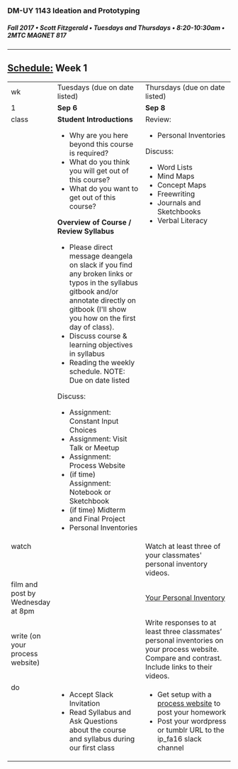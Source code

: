 ### DM-UY 1143 Ideation and Prototyping
##### Fall 2017 • Scott Fitzgerald • Tuesdays and Thursdays • 8:20-10:30am • 2MTC MAGNET 817

---
## [Schedule:](schedule.md) Week 1


<table>
<tr>
<td>wk</td>
<td>Tuesdays (due on date listed)</td>
<td>Thursdays (due on date listed)</td>
</tr>
<tr>
  <td valign="top">1</td>
  <td valign="top" width="48%"><strong>Sep 6</strong></td>
  <td valign="top" width="48%"><strong>Sep 8</strong></td>
</tr>
<tr>
<td valign="top">class</td>
<td valign="top">
<strong>Student Introductions</strong><br>
<ul>
<li>Why are you here beyond this course is required?</li>
<li>What do you think you will get out of this course?</li>
<li>What do you want to get out of this course?</li>
</ul>
<strong>Overview of Course / Review Syllabus</strong>
<ul>
 <li>Please direct message deangela on slack if you find any broken links or typos in the syllabus gitbook and/or annotate directly on gitbook (I'll show you how on the first day of class).</li>
 <li>Discuss course &amp; learning objectives in syllabus</li>
 <li>Reading the weekly schedule. NOTE: Due on date listed</li>
</ul>
Discuss:
<ul>
<li>Assignment: Constant Input Choices</li>
<li>Assignment: Visit Talk or Meetup</li>
<li>Assignment: Process Website</li>
<li>(if time) Assignment: Notebook or Sketchbook
<li>(if time) Midterm and Final Project
<li>Personal Inventories</li>
</ul>
</td>

<!-- 2nd column class -->
<td valign="top" width="48%">
Review:
<ul>
<li>Personal Inventories</li>
</ul>
Discuss:
  <ul>
  <li>Word Lists
  <li>Mind Maps
  <li>Concept Maps
  <li>Freewriting
  <li>Journals and Sketchbooks
  <li>Verbal Literacy
  </ul>
</td>

</tr>

<!-- watch -->
<tr>
  <td valign="top">watch</td>
  <td></td>
  <td>Watch at least three of your classmates' personal inventory videos.</td>
</tr>


<!-- film -->
<tr>
<td>film and post by Wednesday at 8pm</td>
<td></td>
<td><a href="personal_inventory.md">Your Personal Inventory</a></td>
</tr>

<!-- write -->
<tr>
<td>write (on your process website)</td>
<td></td>
<td>Write responses to at least three classmates’ personal inventories on your process website. Compare and contrast. Include links to their videos.</td>
</tr>

<!-- do -->
<tr>
  <td valign="top">do</td>
  <td><ul>
  <li>Accept Slack Invitation</li>
  <li>Read Syllabus and Ask Questions about the course and syllabus during our first class</li>
  </ul></td>
  <td valign="top">
  <ul>
  <li>Get setup with a <a href="process_website.md">process website</a> to post your homework</li>
  <li>Post your wordpress or tumblr URL to the ip_fa16 slack channel</li>
  </td>
</table>
